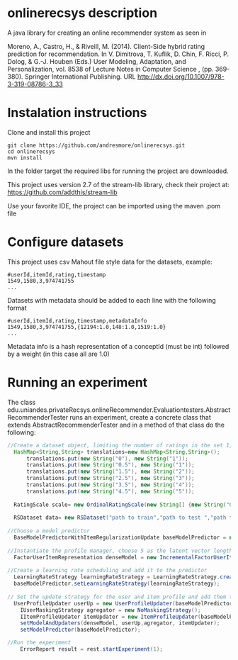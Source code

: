 onlinerecsys description
============

A java library for creating an online recommender system as seen in 

Moreno, A., Castro, H., & Riveill, M. (2014). Client-Side hybrid rating prediction for recommendation. 
In V. Dimitrova, T. Kuflik, D. Chin, F. Ricci, P. Dolog, & G.-J. Houben (Eds.) User Modeling, Adaptation, and Personalization, vol. 8538 of Lecture Notes in Computer Science , (pp. 369-380). Springer International Publishing.
URL http://dx.doi.org/10.1007/978-3-319-08786-3_33

Instalation instructions
============

Clone and install this project 
```
git clone https://github.com/andresmore/onlinerecsys.git
cd onlinerecsys
mvn install
```
In the folder target the required libs for running the project are downloaded.

This project uses version 2.7 of the stream-lib library, check their project at:
https://github.com/addthis/stream-lib

Use your favorite IDE, the project can be imported using the maven .pom file

Configure datasets
============

This project uses csv Mahout file style data for the datasets, example:
```
#userId,itemId,rating,timestamp
1549,1580,3,974741755
...
```

Datasets with metadata should be added to each line with the following format
```
#userId,itemId,rating,timestamp,metadataInfo
1549,1580,3,974741755,{12194:1.0,148:1.0,1519:1.0}
...
```

Metadata info is a hash representation of a conceptId (must be int) followed by a weight (in this case all are 1.0)


Running an experiment
============

The class edu.uniandes.privateRecsys.onlineRecommender.Evaluationtesters.AbstractRecommenderTester runs an experiment, create a concrete class that extends AbstractRecommenderTester and in a method of that class do the following:

```Java
//Create a dataset object, limiting the number of ratings in the set 1,2,3,4,5
  HashMap<String,String> translations=new HashMap<String,String>();
	  translations.put(new String("0"), new String("1"));
	  translations.put(new String("0.5"), new String("1"));
	  translations.put(new String("1.5"), new String("2"));
	  translations.put(new String("2.5"), new String("3"));
	  translations.put(new String("3.5"), new String("4"));
	  translations.put(new String("4.5"), new String("5"));
  
  RatingScale scale= new OrdinalRatingScale(new String[] {new String("0"),new String("0.5"),new String("1"),new String("1.5"),new String("2"),new String("2.5"),new String("3"),new String("3.5"),new String("4"),new String("4.5"),new String("5")},translations);
	
  RSDataset data= new RSDataset("path to train","path to test ","path to cv",scale);
	
//Choose a model predictor
  BaseModelPredictorWithItemRegularizationUpdate baseModelPredictor = new BaseModelPredictorWithItemRegularizationUpdate(0.01);
  
//Instantiate the profile manager, choose 5 as the latent vector length
  FactorUserItemRepresentation denseModel = new IncrementalFactorUserItemRepresentation(scale, 5, false, baseModelPredictor);
  
//Create a learning rate scheduling and add it to the predictor
  LearningRateStrategy learningRateStrategy = LearningRateStrategy.createDecreasingRate(1e-6, 0.25);
  baseModelPredictor.setLearningRateStrategy(learningRateStrategy);
  
// Set the update strategy for the user and item profile and add them to the recommender tester
  UserProfileUpdater userUp = new UserProfileUpdater(baseModelPredictor);
	IUserMaskingStrategy agregator = new NoMaskingStrategy();
	IItemProfileUpdater itemUpdater = new ItemProfileUpdater(baseModelPredictor);
	setModelAndUpdaters(denseModel, userUp,agregator, itemUpdater);
	setModelPredictor(baseModelPredictor);

//Run the experiment	
	ErrorReport result = rest.startExperiment(1);
```
